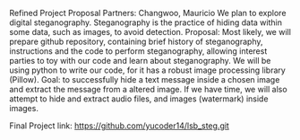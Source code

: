 Refined Project Proposal
Partners: Changwoo, Mauricio
We plan to explore digital steganography. Steganography is the practice of hiding data within some data, such as images, to avoid detection.
Proposal: Most likely, we will prepare github repository, containing brief history of steganography, instructions and the code to perform steganography, allowing interest parties to toy with our code and learn about steganography. We will be using python to write our code, for it has a robust image processing library (Pillow).
Goal: to successfully hide a text message inside a chosen image and extract the message from a altered image. If we have time, we will also attempt to hide and extract audio files, and images (watermark) inside images.

Final Project link: https://github.com/yucoder14/lsb_steg.git
